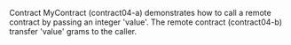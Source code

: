Contract MyContract (contract04-a) demonstrates how to call a remote contract by passing an integer 'value'. The remote contract (contract04-b) transfer 'value' grams to the caller.

